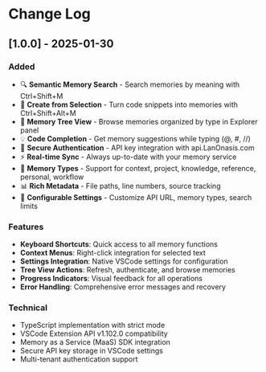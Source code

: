 # Change Log

## [1.0.0] - 2025-01-30

### Added
- 🔍 **Semantic Memory Search** - Search memories by meaning with Ctrl+Shift+M
- 📝 **Create from Selection** - Turn code snippets into memories with Ctrl+Shift+Alt+M  
- 🌳 **Memory Tree View** - Browse memories organized by type in Explorer panel
- 💡 **Code Completion** - Get memory suggestions while typing (@, #, //)
- 🔐 **Secure Authentication** - API key integration with api.LanOnasis.com
- ⚡ **Real-time Sync** - Always up-to-date with your memory service
- 🎯 **Memory Types** - Support for context, project, knowledge, reference, personal, workflow
- 📊 **Rich Metadata** - File paths, line numbers, source tracking
- 🔧 **Configurable Settings** - Customize API URL, memory types, search limits

### Features
- **Keyboard Shortcuts**: Quick access to all memory functions
- **Context Menus**: Right-click integration for selected text
- **Settings Integration**: Native VSCode settings for configuration
- **Tree View Actions**: Refresh, authenticate, and browse memories
- **Progress Indicators**: Visual feedback for all operations
- **Error Handling**: Comprehensive error messages and recovery

### Technical
- TypeScript implementation with strict mode
- VSCode Extension API v1.102.0 compatibility
- Memory as a Service (MaaS) SDK integration
- Secure API key storage in VSCode settings
- Multi-tenant authentication support